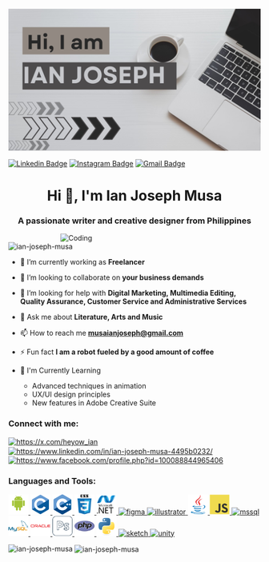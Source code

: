 ![Header image](https://raw.githubusercontent.com/maccooiiiii/maccooiiiii/master/Assets/GITHUB_BANNER.jpg)


[![Linkedin Badge](https://img.shields.io/badge/-LinkedIn-blue?style=flat-square&logo=Linkedin&logoColor=white&link=https://www.linkedin.com/in/ian-joseph-musa-4495b0232/)](https://www.linkedin.com/in/ian-joseph-musa-4495b0232/)
[![Instagram Badge](https://img.shields.io/badge/-Instagram-e4405f?style=flat-square&logo=Instagram&logoColor=white&link=https://www.instagram.com/silenced_sonata/)](https://www.instagram.com/silenced_sonata/)
[![Gmail Badge](https://img.shields.io/badge/-Gmail-d14836?style=flat-square&logo=Gmail&logoColor=white&link=mail@musaianjoseph@gmail.com)](mailto:mail@musaianjoseph@gmail.com)



<h1 align="center">Hi 👋, I'm Ian Joseph Musa</h1>
<h3 align="center">A passionate writer and creative designer from Philippines</h3>
<img align="right" alt="Coding" width="400" src="https://cdn.dribbble.com/users/729829/screenshots/2712522/galshir.gif">

<p align="left"> <img src="https://komarev.com/ghpvc/?username=maccooiiiii&label=Profile%20views&color=0e75b6&style=flat" alt="ian-joseph-musa" /> </p>

- 🔭 I’m currently working as **Freelancer**

- 👯 I’m looking to collaborate on **your business demands**

- 🤝 I’m looking for help with **Digital Marketing, Multimedia Editing, Quality Assurance, Customer Service and Administrative Services**

- 💬 Ask me about **Literature, Arts and Music**

- 📫 How to reach me **musaianjoseph@gmail.com**

- ⚡ Fun fact **I am a robot fueled by a good amount of coffee**

- 🌱 I'm Currently Learning
     -  Advanced techniques in animation
     -  UX/UI design principles
     -  New features in Adobe Creative Suite

<h3 align="left">Connect with me:</h3>
<p align="left">
<a href="https://twitter.com/https://x.com/heyow_ian" target="blank"><img align="center" src="https://raw.githubusercontent.com/rahuldkjain/github-profile-readme-generator/master/src/images/icons/Social/twitter.svg" alt="https://x.com/heyow_ian" height="30" width="40" /></a>
<a href="https://linkedin.com/in/https://www.linkedin.com/in/ian-joseph-musa-4495b0232/" target="blank"><img align="center" src="https://raw.githubusercontent.com/rahuldkjain/github-profile-readme-generator/master/src/images/icons/Social/linked-in-alt.svg" alt="https://www.linkedin.com/in/ian-joseph-musa-4495b0232/" height="30" width="40" /></a>
<a href="https://fb.com/https://www.facebook.com/jooosefabraham/" target="blank"><img align="center" src="https://raw.githubusercontent.com/rahuldkjain/github-profile-readme-generator/master/src/images/icons/Social/facebook.svg" alt="https://www.facebook.com/profile.php?id=100088844965406" height="30" width="40" /></a>
</p>

<h3 align="left">Languages and Tools:</h3>
<p align="left"> <a href="https://developer.android.com" target="_blank" rel="noreferrer"> <img src="https://raw.githubusercontent.com/devicons/devicon/master/icons/android/android-original-wordmark.svg" alt="android" width="40" height="40"/> </a> <a href="https://www.cprogramming.com/" target="_blank" rel="noreferrer"> <img src="https://raw.githubusercontent.com/devicons/devicon/master/icons/c/c-original.svg" alt="c" width="40" height="40"/> </a> <a href="https://www.w3schools.com/cpp/" target="_blank" rel="noreferrer"> <img src="https://raw.githubusercontent.com/devicons/devicon/master/icons/cplusplus/cplusplus-original.svg" alt="cplusplus" width="40" height="40"/> </a> <a href="https://www.w3schools.com/css/" target="_blank" rel="noreferrer"> <img src="https://raw.githubusercontent.com/devicons/devicon/master/icons/css3/css3-original-wordmark.svg" alt="css3" width="40" height="40"/> </a> <a href="https://dotnet.microsoft.com/" target="_blank" rel="noreferrer"> <img src="https://raw.githubusercontent.com/devicons/devicon/master/icons/dot-net/dot-net-original-wordmark.svg" alt="dotnet" width="40" height="40"/> </a> <a href="https://www.figma.com/" target="_blank" rel="noreferrer"> <img src="https://www.vectorlogo.zone/logos/figma/figma-icon.svg" alt="figma" width="40" height="40"/> </a> <a href="https://www.adobe.com/in/products/illustrator.html" target="_blank" rel="noreferrer"> <img src="https://www.vectorlogo.zone/logos/adobe_illustrator/adobe_illustrator-icon.svg" alt="illustrator" width="40" height="40"/> </a> <a href="https://www.java.com" target="_blank" rel="noreferrer"> <img src="https://raw.githubusercontent.com/devicons/devicon/master/icons/java/java-original.svg" alt="java" width="40" height="40"/> </a> <a href="https://developer.mozilla.org/en-US/docs/Web/JavaScript" target="_blank" rel="noreferrer"> <img src="https://raw.githubusercontent.com/devicons/devicon/master/icons/javascript/javascript-original.svg" alt="javascript" width="40" height="40"/> </a> <a href="https://www.microsoft.com/en-us/sql-server" target="_blank" rel="noreferrer"> <img src="https://www.svgrepo.com/show/303229/microsoft-sql-server-logo.svg" alt="mssql" width="40" height="40"/> </a> <a href="https://www.mysql.com/" target="_blank" rel="noreferrer"> <img src="https://raw.githubusercontent.com/devicons/devicon/master/icons/mysql/mysql-original-wordmark.svg" alt="mysql" width="40" height="40"/> </a> <a href="https://www.oracle.com/" target="_blank" rel="noreferrer"> <img src="https://raw.githubusercontent.com/devicons/devicon/master/icons/oracle/oracle-original.svg" alt="oracle" width="40" height="40"/> </a> <a href="https://www.photoshop.com/en" target="_blank" rel="noreferrer"> <img src="https://raw.githubusercontent.com/devicons/devicon/master/icons/photoshop/photoshop-line.svg" alt="photoshop" width="40" height="40"/> </a> <a href="https://www.php.net" target="_blank" rel="noreferrer"> <img src="https://raw.githubusercontent.com/devicons/devicon/master/icons/php/php-original.svg" alt="php" width="40" height="40"/> </a> <a href="https://www.python.org" target="_blank" rel="noreferrer"> <img src="https://raw.githubusercontent.com/devicons/devicon/master/icons/python/python-original.svg" alt="python" width="40" height="40"/> </a> <a href="https://www.sketch.com/" target="_blank" rel="noreferrer"> <img src="https://www.vectorlogo.zone/logos/sketchapp/sketchapp-icon.svg" alt="sketch" width="40" height="40"/> </a> <a href="https://unity.com/" target="_blank" rel="noreferrer"> <img src="https://www.vectorlogo.zone/logos/unity3d/unity3d-icon.svg" alt="unity" width="40" height="40"/> </a> </p>

<p><img align="left" src="https://github-readme-stats.vercel.app/api/top-langs?username=maccooiiiii&show_icons=true&locale=en&layout=compact" alt="ian-joseph-musa" /></p>

<p>&nbsp;<img align="center" src="https://github-readme-stats.vercel.app/api?username=maccooiiiii&show_icons=true&locale=en" alt="ian-joseph-musa" /></p>
